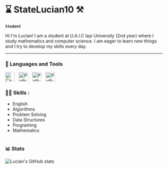 # ⌛️ StateLucian10 ⚒

**`Student`**

  Hi I'm Lucian! I am a student at U.A.I.C Iași University (2nd year) where I study mathematics and computer science. I am eager to learn new things and I try to develop my skills every day.
  
---

### 🧰 Languages and Tools

<img align="left" alt="C++" width="30px" style="padding-right:10px;" src="https://cdn.jsdelivr.net/gh/devicons/devicon@latest/icons/cplusplus/cplusplus-original.svg" />
<img align="left" alt="Python" width="30px" style="padding-right:10px;" src="https://cdn.jsdelivr.net/gh/devicons/devicon/icons/python/python-plain.svg" />
<img align="left" alt="Python" width="30px" style="padding-right:10px;" src="https://cdn.jsdelivr.net/gh/devicons/devicon@latest/icons/c/c-original.svg" />
<img align="left" alt="Python" width="30px" style="padding-right:10px;"
src="https://cdn.jsdelivr.net/gh/devicons/devicon@latest/icons/visualstudio/visualstudio-original.svg" /><br />

#

 <h3>👨‍💻 Skills : </h3>
  
- English
- Algorithms
- Problem Solving
- Data Structures
- Programing
- Mathematics

#


### 📊 Stats

![Lucian's GitHub stats](https://github-readme-stats.vercel.app/api?username=StateLucian10&show_icons=true&theme=vision-friendly-dark)

<!-- ![GitHub Streak](https://streak-stats.demolab.com?user=StateLucian10t&theme=vision-friendly-dark&border_radius=4.5) -->

